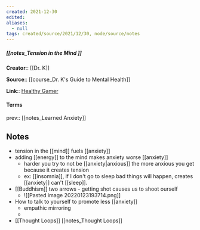 ```yaml
---
created: 2021-12-30 
edited: 
aliases:
  - null
tags: created/source/2021/12/30, node/source/notes
---
```


##### [[notes_Tension in the Mind ]]
**Creator**:: [[Dr. K]]
 
**Source**:: [[course_Dr. K's Guide to Mental Health]]

**Link**:: [Healthy Gamer](https://coaching.healthygamer.gg/guide/lessons/tension-in-the-mind)

#### Terms
prev:: [[notes_Learned Anxiety]]
## Notes
- tension in the [[mind]] fuels [[anxiety]]
- adding [[energy]] to the mind makes anxiety worse [[anxiety]]
	- harder you try to not be [[anxiety|anxious]] the more anxious you get because it creates tension
	- ex: [[insomnia]], if I don't go to sleep bad things will happen, creates [[anxiety]] can't [[sleep]].
- [[Buddhism]] two arrows - getting shot causes us to shoot ourself
	- ![[Pasted image 20220123193714.png]]
- How to talk to yourself to promote less [[anxiety]]
	- empathic mirroring
	- 
- [[Thought Loops]] [[notes_Thought Loops]]